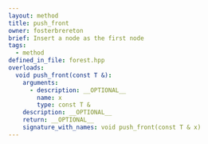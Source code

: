 ```yaml
---
layout: method
title: push_front
owner: fosterbrereton
brief: Insert a node as the first node
tags:
  - method
defined_in_file: forest.hpp
overloads:
  void push_front(const T &):
    arguments:
      - description: __OPTIONAL__
        name: x
        type: const T &
    description: __OPTIONAL__
    return: __OPTIONAL__
    signature_with_names: void push_front(const T & x)
---
```

